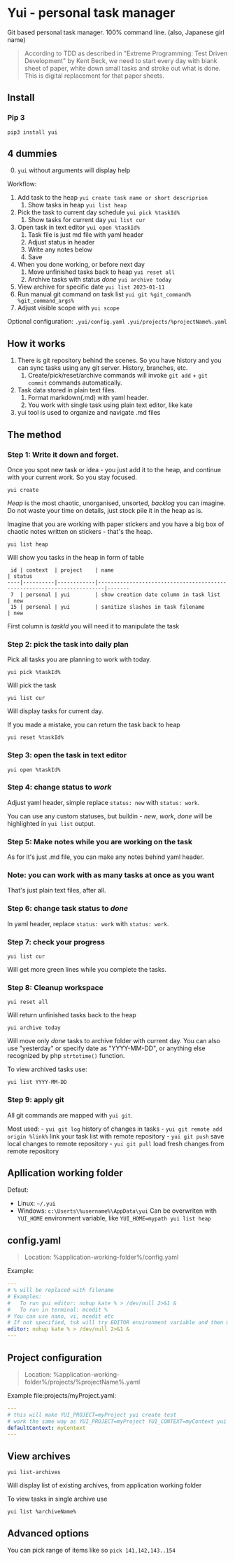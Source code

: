 # Yui - personal task manager
Git based personal task manager.
100% command line.
(also, Japanese girl name)

> According to TDD as described in "Extreme Programming: Test Driven Development" by Kent Beck,
we need to start every day with blank sheet of paper, white down small tasks
and stroke out what is done. This is digital replacement for that paper sheets.

## Install
### Pip 3
```
pip3 install yui
```


## 4 dummies
 0. `yui` without arguments will display help

Workflow:
 1. Add task to the heap `yui create task name or short descriprion`
    1. Show tasks in heap `yui list heap`
 2. Pick the task to current day schedule `yui pick %taskId%` 
    1. Show tasks for current day `yui list cur`
 3. Open task in text editor  `yui open %taskId%`
    1. Task file is just md file with yaml header
    2. Adjust status in header
    3. Write any notes below
    4. Save
 4. When you done working, or before next day
    1. Move unfinished tasks back to heap `yui reset all`
    2. Archive tasks with status *done*  `yui archive today`
 5. View archive for specific date `yui list 2023-01-11`
 6. Run manual git command on task list `yui git %git_command% %git_command_args%`
 7. Adjust visible scope with `yui scope`
 
Optional configuration:
`.yui/config.yaml`
`.yui/projects/%projectName%.yaml`
 
## How it works
 1. There is git repository behind the scenes. So you have history and you can sync tasks using any git server. History, branches, etc.
    1. Create/pick/reset/archive commands will invoke `git add` + `git commit` commands automatically.
 2. Task data stored in plain text files.
    1. Format markdown(.md) with yaml header.
    2. You work with single task using plain text editor, like kate
 3. yui tool is used to organize and navigate .md files
 
## The method
### Step 1: Write it down and forget. 
Once you spot new task or idea - you just add it to the heap, and continue with your current work. So you stay focused.
```
yui create
```
*Heap* is the most chaotic, unorganised, unsorted, *backlog* you can imagine.
Do not waste your time on details, just stock pile it in the heap as is.

Imagine that you are working with paper stickers and you have a big box of chaotic notes written on stickers - that's the heap.
```
yui list heap
```
Will show you tasks in the heap in form of table
```
 id | context  | project    | name                                                                   | status
----|----------|------------|------------------------------------------------------------------------|-------
 7  | personal | yui        | show creation date column in task list                                 | new   
 15 | personal | yui        | sanitize slashes in task filename                                      | new
```
First column is *taskId* you will need it to manipulate the task

### Step 2: pick the task into daily plan
Pick all tasks you are planning to work with today. 
```
yui pick %taskId%
```
Will pick the task
```
yui list cur
```
Will display tasks for current day.

If you made a mistake, you can return the task back to heap
```
yui reset %taskId%
```

### Step 3: open the task in text editor
```
yui open %taskId%
```
### Step 4: change status to *work*
Adjust yaml header, simple replace `status: new` with `status: work`.

You can use any custom statuses, but buildin - *new*, *work*, *done* will be highlighted in `yui list` output.

### Step 5: Make notes while you are working on the task
As for it's just .md file, you can make any notes behind yaml header.

### Note: you can work with as many tasks at once as you want
That's just plain text files, after all.

### Step 6: change task status to *done*
In yaml header, replace `status: work` with `status: work`.

### Step 7: check your progress
```
yui list cur
```
Will get more green lines while you complete the tasks.

### Step 8: Cleanup workspace
```
yui reset all
```
Will return unfinished tasks back to the heap
```
yui archive today
```
Will move only *done* tasks to archive folder with current day. You can also use "yesterday" or specify date as "YYYY-MM-DD", or anything else recognized by php `strtotime()` function.

To view archived tasks use:
```
yui list YYYY-MM-DD
```

### Step 9: apply git
All git commands are mapped with `yui git`.

Most used:
    - `yui git log` history of changes in tasks
    - `yui git remote add origin %link%` link your task list with remote repository
    - `yui git push` save local changes to remote repository
    - `yui git pull` load fresh changes from remote repository
   
## Apllication working folder
Defaut:
 - Linux: `~/.yui`
 - Windows: `c:\Userts\%username%\AppData\yui`
Can be overwriten with `YUI_HOME` environment variable, like `YUI_HOME=mypath yui list heap`


## config.yaml
> Location: %application-working-folder%/config.yaml

Example:
```yaml
---
# % will be replaced with filename
# Examples:
#   To run gui editor: nohup kate % > /dev/null 2>&1 &
#   To run in terminal: mcedit %
# You can use nano, vi, mcedit etc
# If not specified, tsk will try EDITOR environment variable and then mcedit, nano, vim, vi, ee in that order
editor: nohup kate % > /dev/null 2>&1 &
---
```

## Project configuration
> Location: %application-working-folder%/projects/%projectName%.yaml

Example file:projects/myProject.yaml:
```yaml
---
# this will make YUI_PROJECT=myProject yui create test
# work the same way as YUI_PROJECT=myProject YUI_CONTEXT=myContext yui create test
defaultContext: myContext
---
```

## View archives
```
yui list-archives
```
Will display list of existing archives, from application working folder

To view tasks in single archive use
```
yui list %archiveName%
```

## Advanced options
You can pick range of items like so `pick 141,142,143..154`
